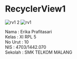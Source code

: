 # RecyclerView1
![rv1 2](https://cloud.githubusercontent.com/assets/22217533/20972055/3b1e8ab0-bcc6-11e6-9c97-03d0d2ac8e8c.jpeg)
![rv1](https://cloud.githubusercontent.com/assets/22217533/20972056/3b339432-bcc6-11e6-9bef-d56e61cd4a24.jpeg)

Nama : Erika Prafitasari <br>
Kelas : XI RPL 5<br>
No Urut : 10 <br>
NIS : 4703/1442.070 <br> 
Sekolah : SMK TELKOM MALANG <br>

